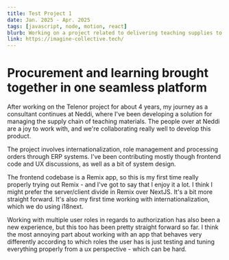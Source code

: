 ```yaml
---
title: Test Project 1
date: Jan. 2025 - Apr. 2025
tags: [javascript, node, motion, react]
blurb: Working on a project related to delivering teaching supplies to schools all over Europe
link: https://imagine-collective.tech/
---
```


# Procurement and learning brought together in one seamless platform

After working on the Telenor project for about 4 years, my journey as a consultant continues at Neddi, where I've been developing a solution for managing the supply chain of teaching materials. The people over at Neddi are a joy to work with, and we're collaborating really well to develop this product.

The project involves internationalization, role management and processing orders through ERP systems. I've been contributing mostly though frontend code and UX discussions, as well as a bit of system design.

The frontend codebase is a Remix app, so this is my first time really properly trying out Remix - and I've got to say that I enjoy it a lot. I think I might prefer the server/client divide in Remix over NextJS. It's a bit more straight forward. It's also my first time working with internationalization, which we do using i18next.

Working with multiple user roles in regards to authorization has also been a new experience, but this too has been pretty straight forward so far. I think the most annoying part about working with an app that behaves very differently according to which roles the user has is just testing and tuning everything properly from a ux perspective - which can be hard.
